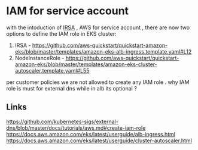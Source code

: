 # IAM for service account 
with the intoduction of [IRSA](https://docs.aws.amazon.com/eks/latest/userguide/iam-roles-for-service-accounts.html) , AWS for service account ,
there are now two options to define the IAM role in EKS cluster:

1. IRSA - https://github.com/aws-quickstart/quickstart-amazon-eks/blob/master/templates/amazon-eks-alb-ingress.template.yaml#L12
2. NodeInstanceRole - https://github.com/aws-quickstart/quickstart-amazon-eks/blob/master/templates/amazon-eks-cluster-autoscaler.template.yaml#L55

per customer policies we are not allowed to create any IAM role .
why IAM role is must for external dns while in alb its optional ?

## Links
https://github.com/kubernetes-sigs/external-dns/blob/master/docs/tutorials/aws.md#create-iam-role
https://docs.aws.amazon.com/eks/latest/userguide/alb-ingress.html
https://docs.aws.amazon.com/eks/latest/userguide/cluster-autoscaler.html



